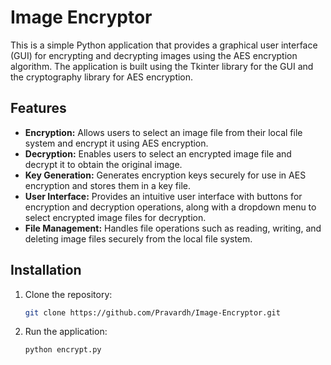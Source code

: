 # Image Encryptor

This is a simple Python application that provides a graphical user interface (GUI) for encrypting and decrypting images using the AES encryption algorithm. The application is built using the Tkinter library for the GUI and the cryptography library for AES encryption.

## Features

- **Encryption:** Allows users to select an image file from their local file system and encrypt it using AES encryption.
- **Decryption:** Enables users to select an encrypted image file and decrypt it to obtain the original image.
- **Key Generation:** Generates encryption keys securely for use in AES encryption and stores them in a key file.
- **User Interface:** Provides an intuitive user interface with buttons for encryption and decryption operations, along with a dropdown menu to select encrypted image files for decryption.
- **File Management:** Handles file operations such as reading, writing, and deleting image files securely from the local file system.

## Installation

1. Clone the repository:

   ```bash
   git clone https://github.com/Pravardh/Image-Encryptor.git

2. Run the application:

   ```bash
   python encrypt.py
